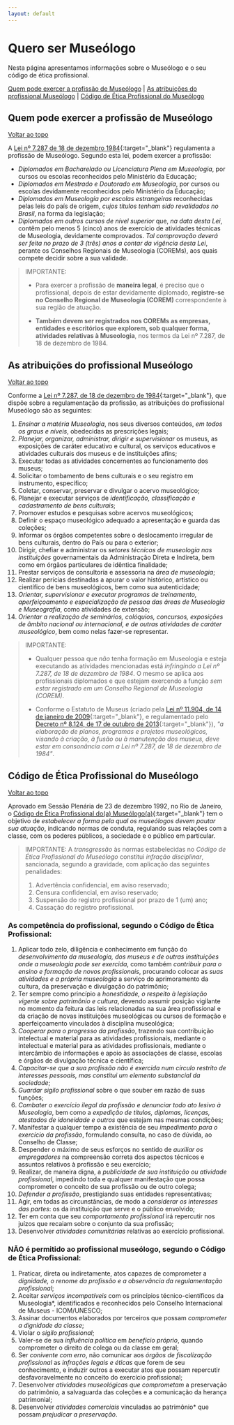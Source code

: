 ```yaml
---
layout: default
---
```


# Quero ser Museólogo

Nesta página apresentamos informações sobre o Museólogo e o seu código de ética profissional.

[Quem pode exercer a profissão de Museólogo](#quem-pode-exercer-a-profissão-de-museólogo) | [As atribuições do profissional Museólogo](#as-atribuições-do-profissional-museólogo) | [Código de Ética Profissional do Museólogo](#código-de-ética-profissional-do-museólogo)

## Quem pode exercer a profissão de Museólogo
[Voltar ao topo](#quero-ser-museólogo)

A [Lei nº 7.287 de 18 de dezembro 1984](http://www.planalto.gov.br/ccivil_03/Leis/L7287.htm){:target="_blank"} regulamenta a profissão de Museólogo. Segundo esta lei, podem exercer a profissão:

- *Diplomados em Bacharelado ou Licenciatura Plena em Museologia*, por cursos ou escolas reconhecidos pelo Ministério da Educação;
- *Diplomados em Mestrado e Doutorado em Museologia*, por cursos ou escolas devidamente reconhecidos pelo Ministério da Educação;
- *Diplomados em Museologia por escolas estrangeiras* reconhecidas pelas leis do país de origem, *cujos títulos tenham sido revalidados no Brasil*, na forma da legislação;
- *Diplomados em outros cursos de nível superior* que, *na data desta Lei*, contêm pelo menos 5 (cinco) anos de exercício de atividades técnicas de Museologia, devidamente comprovados. *Tal comprovação deverá ser feita no prazo de 3 (três) anos a contar da vigência desta Lei*, perante os Conselhos Regionais de Museologia (COREMs), aos quais compete decidir sobre a sua validade.

> IMPORTANTE:
> 
> - Para exercer a profissão de **maneira legal**, é preciso que o profissional, depois de estar devidamente diplomado, **registre-se no Conselho Regional de Museologia (COREM)** correspondente à sua região de atuação.
>
> - **Também devem ser registrados nos COREMs as empresas, entidades e escritórios que explorem, sob qualquer forma, atividades relativas à Museologia**, nos termos da Lei nº 7.287, de 18 de dezembro de 1984.

## As atribuições do profissional Museólogo
[Voltar ao topo](#quero-ser-museólogo)

Conforme a [Lei nº 7.287, de 18 de dezembro de 1984](http://www.planalto.gov.br/ccivil_03/Leis/L7287.htm){:target="_blank"}, que dispõe sobre a regulamentação da profissão, as atribuições do profissional Museólogo são as seguintes:

1. *Ensinar a matéria Museologia*, nos seus diversos conteúdos, *em todos os graus e níveis*, obedecidas as prescrições legais;
2. *Planejar, organizar, administrar, dirigir e supervisionar* os museus, as exposições de caráter educativo e cultural, os serviços educativos e atividades culturais dos museus e de instituições afins;
3. Executar todas as atividades concernentes ao funcionamento dos museus;
4. Solicitar o tombamento de bens culturais e o seu registro em instrumento, específico;
5. Coletar, conservar, preservar e divulgar o acervo museológico;
6. Planejar e executar serviços de *identificação, classificação e cadastramento de bens culturais*;
7. Promover estudos e pesquisas sobre acervos museológicos;
8. Definir o espaço museológico adequado a apresentação e guarda das coleções;
9. Informar os órgãos competentes sobre o deslocamento irregular de bens culturais, dentro do País ou para o exterior;
10. Dirigir, chefiar e administrar os *setores técnicos de museologia nas instituições* governamentais da Administração Direta e Indireta, bem como em órgãos particulares de idêntica finalidade;
11. Prestar serviços de consultoria e assessoria na *área de museologia*;
12. Realizar perícias destinadas a apurar o valor histórico, artístico ou científico de bens museológicos, bem como sua autenticidade;
13. *Orientar, supervisionar e executar programas de treinamento, aperfeiçoamento e especialização de pessoa das áreas de Museologia e Museografia*, como atividades de extensão;
14. *Orientar a realização de seminários, colóquios, concursos, exposições de âmbito nacional ou internacional, e de outras atividades de caráter museológico*, bem como nelas fazer-se representar.

> IMPORTANTE:
>
> - Qualquer pessoa que *não* tenha formação em Museologia e esteja executando as atividades mencionadas está *infringindo a Lei nº 7.287, de 18 de dezembro de 1984*. O mesmo se aplica aos profissionais diplomados e que estejam exercendo a função *sem estar registrado em um Conselho Regional de Museologia (COREM)*.
>
> - Conforme o Estatuto de Museus (criado pela [Lei nº 11.904, de 14 de janeiro de 2009](http://www.planalto.gov.br/ccivil_03/_Ato2007-2010/2009/Lei/L11904.htm){:target="_blank"}, e regulamentado pelo [Decreto nº 8.124, de 17 de outubro de 2013](http://www.planalto.gov.br/ccivil_03/_Ato2011-2014/2013/Decreto/D8124.htm){:target="_blank"}), *"a elaboração de planos, programas e projetos museológicos, visando à criação, à fusão ou à manutenção dos museus, deve estar em consonância com a Lei nº 7.287, de 18 de dezembro de 1984"*.

## Código de Ética Profissional do Museólogo
[Voltar ao topo](#quero-ser-museólogo)

Aprovado em Sessão Plenária de 23 de dezembro 1992, no Rio de Janeiro, o [Código de Ética Profissional do(a) Museólogo(a)](http://cofem.org.br/legislacao_/codigo-de-etica/){:target="_blank"} tem o objetivo de *estabelecer a forma pela qual os museólogos devem pautar sua atuação*, indicando normas de conduta, regulando suas relações com a classe, com os poderes públicos, a sociedade e o público em particular.

> IMPORTANTE: A *transgressão* às normas estabelecidas no *Código de Ética Profissional do Museólogo* constitui *infração disciplinar*, sancionada, segundo a gravidade, com aplicação das seguintes penalidades:
> 
> 1. Advertência confidencial, em aviso reservado;
> 2. Censura confidencial, em aviso reservado;
> 3. Suspensão do registro profissional por prazo de 1 (um) ano;
> 4. Cassação do registro profissional. 

### As competência do profissional, segundo o Código de Ética Profissional:

1. Aplicar todo zelo, diligência e conhecimento em função do *desenvolvimento da museologia, dos museus e de outras instituições onde a museologia pode ser exercida*, como também *contribuir para o ensino e formação de novos profissionais*, procurando colocar as *suas atividades e a própria museologia* a serviço do aprimoramento da cultura, da preservação e divulgação do patrimônio;
2. Ter sempre como princípio a *honestidade, o respeito à legislação vigente sobre patrimônio e cultura*, devendo assumir posição vigilante no momento da feitura das leis relacionadas na sua área profissional e da criação de novas instituições museológicas ou cursos de formação e aperfeiçoamento vinculados à disciplina museológica;
3. *Cooperar para o progresso da profissão*, trazendo sua contribuição intelectual e material para as atividades profissionais, mediante o intelectual e material para as atividades profissionais, mediante o intercâmbio de informações e apoio às associações de classe, escolas e órgãos de divulgação técnica e científica;
4. *Capacitar-se que a sua profissão não é exercida num círculo restrito de interesses pessoais, mas constitui um elemento substancial da sociedade*;
5. *Guardar sigilo profissional* sobre o que souber em razão de suas funções;
6. *Combater o exercício ilegal da profissão e denunciar todo ato lesivo à Museologia*, bem como a *expedição de títulos, diplomas, licenças, atestados de idoneidade e outros* que estejam nas mesmas condições;
7. Manifestar a qualquer tempo a existência de seu *impedimento para o exercício da profissão*, formulando consulta, no caso de dúvida, ao Conselho de Classe;
8. Despender o máximo de seus esforços no sentido de *auxiliar os empregadores* na compreensão correta dos aspectos técnicos e assuntos relativos à profissão e seu exercício;
9. Realizar, de maneira digna, a *publicidade de sua instituição ou atividade profissional*, impedindo toda e qualquer manifestação que possa comprometer o conceito de sua profissão ou de outro colega;
10. *Defender a profissão*, prestigiando suas entidades representativas;
11. Agir, em todas as circunstâncias, de modo a *considerar os interesses das partes*: os da instituição que serve e o público envolvido;
12. Ter em conta que seu *comportamento profissional* irá repercutir nos juízos que recaiam sobre o conjunto da sua profissão;
13. Desenvolver *atividades comunitárias* relativas ao exercício profissional.

### NÃO é permitido ao profissional museólogo, segundo o Código de Ética Profissional:

1. Praticar, direta ou indiretamente, atos capazes de comprometer a *dignidade, o renome da profissão e a observância da regulamentação profissional*;
2. Aceitar *serviços incompatíveis* com os princípios técnico-científicos da Museologia*, identificados e reconhecidos pelo Conselho Internacional de Museus - ICOM/UNESCO;
3. Assinar documentos elaborados por terceiros que possam *comprometer a dignidade da classe*;
4. Violar o *sigilo profissional*;
5. Valer-se de sua *influência política* em *benefício próprio*, quando comprometer o direito de colega ou da classe em geral;
6. Ser *conivente com erro*, não comunicar aos *órgãos de fiscalização profissional* as *infrações legais e éticas* que forem de seu conhecimento, e induzir outros a executar atos que possam repercutir desfavoravelmente no conceito do exercício profissional;
7. Desenvolver *atividades museológicas que comprometam* a preservação do patrimônio, a salvaguarda das coleções e a comunicação da herança patrimonial;
8. Desenvolver *atividades comerciais* vinculadas ao patrimônio* que possam *prejudicar a preservação*.
